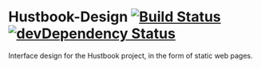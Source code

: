 # Hustbook-Design [![Build Status](https://travis-ci.org/HustbookDev/Hustbook-Design.png?branch=master)](https://travis-ci.org/HustbookDev/Hustbook-Design) [![devDependency Status](https://david-dm.org/HustbookDev/Hustbook-Design/dev-status.png)](https://david-dm.org/HustbookDev/Hustbook-Design#info=devDependencies)

Interface design for the Hustbook project, in the form of static web pages.
